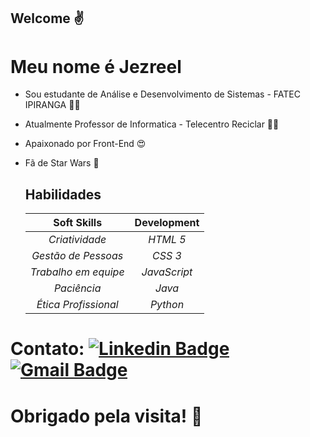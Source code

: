##  Welcome :v: 
 # Meu nome é Jezreel 

 - Sou estudante de Análise e Desenvolvimento de Sistemas - FATEC IPIRANGA :man_student:

 - Atualmente Professor de Informatica - Telecentro Reciclar :man_teacher:

 - Apaixonado por Front-End :heart_eyes: 

 - Fã de Star Wars :black_heart:

    ## 								Habilidades											 

   |     Soft Skills      |  Development |
   | :------------------: | :----------: |
   |    *Criatividade*    |   *HTML 5*   |
   | *Gestão de Pessoas*  |   *CSS 3*    |
   | *Trabalho em equipe* | *JavaScript* |
   |     *Paciência*      |    *Java*    |
   | *Ética Profissional* |   *Python*   |

  # Contato: [![Linkedin Badge](https://img.shields.io/badge/-LinkedIn-blue?style=flat-square&logo=Linkedin&logoColor=white&link=https://www.linkedin.com/in/jezreel-dalcin-a758231a2)](https://www.linkedin.com/in/jezreel-dalcin-a758231a2) [![Gmail Badge](https://img.shields.io/badge/-Gmail-c14438?style=flat-square&logo=Gmail&logoColor=white&link=mailto:jezreel.dalcin30@gmail.com)](mailto:jezreel.dalcin30@gmail.com)
  
 # Obrigado pela visita! :call_me_hand:
